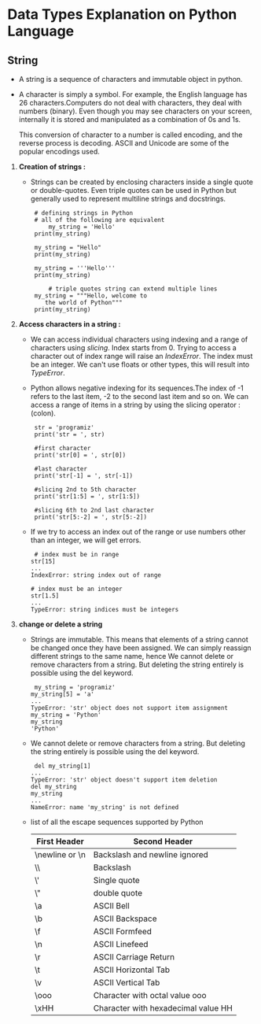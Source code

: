 # Data Types Explanation on Python Language

## String

   - A string is a sequence of characters and immutable object in python.
   - A character is simply a symbol. For example, the English language has 26 characters.Computers do not deal with characters, they deal with numbers (binary). Even though you may see characters on your screen, internally it is stored and manipulated as a combination of 0s and 1s.

   	 This conversion of character to a number is called encoding, and the reverse process is decoding. ASCII and
   Unicode are some of the popular encodings used.

   1. **Creation of strings :**
   
      - Strings can be created by enclosing characters inside a single quote or double-quotes. Even triple quotes can be used in Python but generally used to represent multiline strings and docstrings.

		     # defining strings in Python
		     # all of the following are equivalent
	             my_string = 'Hello'
		     print(my_string)

		     my_string = "Hello"
		     print(my_string)

		     my_string = '''Hello'''
		     print(my_string)

	       	     # triple quotes string can extend multiple lines
		     my_string = """Hello, welcome to
				the world of Python"""
		     print(my_string)

   2. **Access characters in a string :**
      
      - We can access individual characters using indexing and a range of characters using *slicing*. Index starts from 0. Trying to access a character out of index range will raise an *IndexError*. The index must be an integer. We can't use floats or other types, this will result into *TypeError*.
	
      - Python allows negative indexing for its sequences.The index of -1 refers to the last item, -2 to the second last item and so on. We can access a range of items in a string by using the slicing operator :(colon).
      
		     str = 'programiz'
		     print('str = ', str)

		     #first character
		     print('str[0] = ', str[0])

		     #last character
		     print('str[-1] = ', str[-1])

		     #slicing 2nd to 5th character
		     print('str[1:5] = ', str[1:5])

		     #slicing 6th to 2nd last character
		     print('str[5:-2] = ', str[5:-2])
	
      - If we try to access an index out of the range or use numbers other than an integer, we will get errors.
      
      		 # index must be in range
		    str[15]  
		    ...
		    IndexError: string index out of range

		    # index must be an integer
		    str[1.5] 
		    ...
		    TypeError: string indices must be integers
   
   3. **change or delete a string**
   
      - Strings are immutable. This means that elements of a string cannot be changed once they have been assigned. We can simply reassign different strings to the same name, hence We cannot delete or remove characters from a string. But deleting the string entirely is possible using the del keyword.
      
      		 my_string = 'programiz'
		    my_string[5] = 'a'
		    ...
		    TypeError: 'str' object does not support item assignment
		    my_string = 'Python'
		    my_string
			'Python'
			
      - We cannot delete or remove characters from a string. But deleting the string entirely is possible using the del keyword.
      
      		 del my_string[1]
		    ...
		    TypeError: 'str' object doesn't support item deletion
		    del my_string
		    my_string
		    ...
		    NameError: name 'my_string' is not defined
		    
      - list of all the escape sequences supported by Python
      
	      | First Header  | Second Header |
	      | ------------- | ------------- |
	      | \newline or \n | Backslash and newline ignored |
	      | \\\ | Backslash  |
	      | \\' | Single quote  |
	      | \\" | double quote |
	      | \a | ASCII Bell  |
	      | \b | ASCII Backspace |
	      | \f | ASCII Formfeed |
	      | \n | ASCII Linefeed |
	      | \r | ASCII Carriage Return |
	      | \t | ASCII Horizontal Tab |
	      | \v | ASCII Vertical Tab |
	      | \ooo  | Character with octal value ooo |
	      | \xHH  | Character with hexadecimal value HH |
      
      
      
      
      
